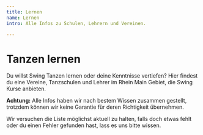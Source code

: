 ```yaml
---
title: Lernen
name: Lernen
intro: Alle Infos zu Schulen, Lehrern und Vereinen.

---
```

# Tanzen lernen

Du willst Swing Tanzen lernen oder deine Kenntnisse vertiefen? Hier findest
du eine Vereine, Tanzschulen und Lehrer im Rhein Main Gebiet, die Swing Kurse
anbieten.

<info-box>
<b>Achtung:</b> Alle Infos haben wir nach bestem Wissen zusammen gestellt, trotzdem können wir keine Garantie für deren Richtigkeit übernehmen.

Wir versuchen die Liste möglichst aktuell zu halten, falls doch etwas fehlt
oder du einen Fehler gefunden hast, lass es uns bitte wissen.
</info-box>
